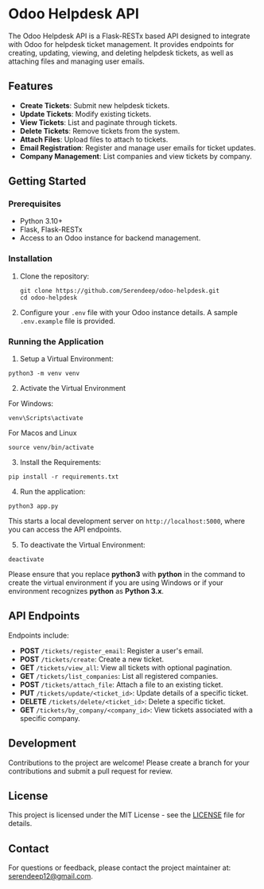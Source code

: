 # Odoo Helpdesk API

The Odoo Helpdesk API is a Flask-RESTx based API designed to integrate with Odoo for helpdesk ticket management. It provides endpoints for creating, updating, viewing, and deleting helpdesk tickets, as well as attaching files and managing user emails.

## Features

- **Create Tickets**: Submit new helpdesk tickets.
- **Update Tickets**: Modify existing tickets.
- **View Tickets**: List and paginate through tickets.
- **Delete Tickets**: Remove tickets from the system.
- **Attach Files**: Upload files to attach to tickets.
- **Email Registration**: Register and manage user emails for ticket updates.
- **Company Management**: List companies and view tickets by company.

## Getting Started

### Prerequisites

- Python 3.10+
- Flask, Flask-RESTx
- Access to an Odoo instance for backend management.

### Installation

1. Clone the repository:
   ```
   git clone https://github.com/Serendeep/odoo-helpdesk.git
   cd odoo-helpdesk
   ```

2. Configure your `.env` file with your Odoo instance details. A sample `.env.example` file is provided.


### Running the Application

1. Setup a Virtual Environment: 

```
python3 -m venv venv
```

2. Activate the Virtual Environment

For Windows:
```
venv\Scripts\activate
```

For Macos and Linux
```
source venv/bin/activate
```

3. Install the Requirements:

```
pip install -r requirements.txt
```

4. Run the application:

```
python3 app.py
```

This starts a local development server on `http://localhost:5000`, where you can access the API endpoints.

5. To deactivate the Virtual Environment:

```
deactivate
```

Please ensure that you replace **python3** with **python** in the command to create the virtual environment if you are using Windows or if your environment recognizes **python** as **Python 3.x**.

## API Endpoints

Endpoints include:

- **POST** `/tickets/register_email`: Register a user's email.
- **POST** `/tickets/create`: Create a new ticket.
- **GET** `/tickets/view_all`: View all tickets with optional pagination.
- **GET** `/tickets/list_companies`: List all registered companies.
- **POST** `/tickets/attach_file`: Attach a file to an existing ticket.
- **PUT** `/tickets/update/<ticket_id>`: Update details of a specific ticket.
- **DELETE** `/tickets/delete/<ticket_id>`: Delete a specific ticket.
- **GET** `/tickets/by_company/<company_id>`: View tickets associated with a specific company.

## Development

Contributions to the project are welcome! Please create a branch for your contributions and submit a pull request for review.

## License

This project is licensed under the MIT License - see the [LICENSE](LICENSE) file for details.

## Contact

For questions or feedback, please contact the project maintainer at: serendeep12@gmail.com.
